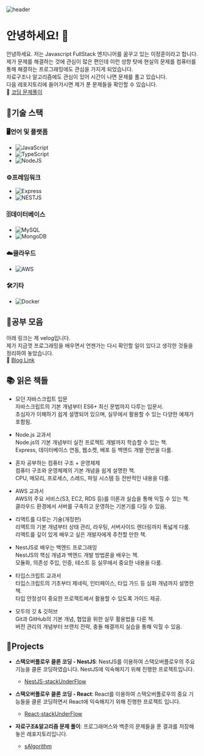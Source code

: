 ![header](https://capsule-render.vercel.app/api?type=venom&color=timeAuto&height=300&section=header&text=이정훈&fontSize=90)


# 안녕하세요! 👋
안녕하세요. 저는 Javascript FullStack 엔지니어를 꿈꾸고 있는 이정훈이라고 합니다.<br>
제가 문제를 해결하는 것에 관심이 많은 편인데 이런 성향 탓에 현실의 문제를 컴퓨터를 통해 해결하는 프로그래밍에도 관심을 가지게 되었습니다.<br>
자료구조나 알고리즘에도 관심이 있어 시간이 나면 문제를 풀고 있습니다.<br>
다음 레포지토리에 들어가시면 제가 푼 문제들을 확인할 수 있습니다.<br>
🔗 [코딩 문제풀이](https://github.com/wlals7565/sAlgorithm)


## 💪기술 스택
### 🖥️언어 및 플랫폼
- ![JavaScript](https://img.shields.io/badge/javascript-%23323330.svg?style=for-the-badge&logo=javascript&logoColor=%23F7DF1E)
- ![TypeScript](https://shields.io/badge/TypeScript-3178C6?logo=TypeScript&logoColor=FFF)
- ![NodeJS](https://img.shields.io/badge/node.js-6DA55F?style=for-the-badge&logo=node.js&logoColor=white)

### ⚙️프레임워크
- ![Express](https://img.shields.io/badge/Express-000000?style=for-the-badge&logo=Express&logoColor=white)
- ![NESTJS](https://img.shields.io/badge/nestjs-E0234E?style=for-the-badge&logo=nestjs&logoColor=white)

### 🗄️데이터베이스
- ![MySQL](https://img.shields.io/badge/mysql-%2300f.svg?style=for-the-badge&logo=mysql&logoColor=white)
- ![MongoDB](https://img.shields.io/badge/MongoDB-%234ea94b.svg?style=for-the-badge&logo=mongodb&logoColor=white)

### ☁️클라우드
- ![AWS](https://img.shields.io/badge/AWS-%23FF9900.svg?style=for-the-badge&logo=amazon-aws&logoColor=white)

### 🛠기타
- ![Docker](https://img.shields.io/badge/docker-2496ED?style=for-the-badge&logo=docker&logoColor=white)

## 📰공부 모음
아래 링크는 제 velog입니다.<br>
제가 지금껏 프로그래밍을 배우면서 언젠가는 다시 확인할 일이 있다고 생각한 것들을 정리하여 놓았습니다.<br>
🔗 [Blog Link](https://velog.io/@wjdgns7565/posts)

## 📚 읽은 책들
- 모던 자바스크립트 입문  
자바스크립트의 기본 개념부터 ES6+ 최신 문법까지 다루는 입문서.  
초심자가 이해하기 쉽게 설명되어 있으며, 실무에서 활용할 수 있는 다양한 예제가 포함됨.  

- Node.js 교과서  
Node.js의 기본 개념부터 실전 프로젝트 개발까지 학습할 수 있는 책.  
Express, 데이터베이스 연동, 웹소켓, 배포 등 백엔드 개발 전반을 다룸.  

- 혼자 공부하는 컴퓨터 구조 + 운영체제  
컴퓨터 구조와 운영체제의 기본 개념을 쉽게 설명한 책.  
CPU, 메모리, 프로세스, 스레드, 파일 시스템 등 전반적인 내용을 다룸.  

- AWS 교과서  
AWS의 주요 서비스(S3, EC2, RDS 등)를 이론과 실습을 통해 익힐 수 있는 책.  
클라우드 환경에서 서버를 구축하고 운영하는 기본기를 다질 수 있음.  

- 리액트를 다루는 기술(개정판)  
리액트의 기본 개념부터 상태 관리, 라우팅, 서버사이드 렌더링까지 폭넓게 다룸.  
리액트를 깊이 있게 배우고 싶은 개발자에게 추천할 만한 책.  

- NestJS로 배우는 백엔드 프로그래밍  
NestJS의 핵심 개념과 백엔드 개발 방법론을 배우는 책.  
모듈화, 의존성 주입, 인증, 테스트 등 실무에서 중요한 내용을 다룸.  

- 타입스크립트 교과서  
타입스크립트의 기초부터 제네릭, 인터페이스, 타입 가드 등 심화 개념까지 설명한 책.  
타입 안정성이 중요한 프로젝트에서 활용할 수 있도록 가이드 제공.  

- 모두의 깃 & 깃허브  
Git과 GitHub의 기본 개념, 협업을 위한 실무 활용법을 다룬 책.  
버전 관리의 개념부터 브랜치 전략, 충돌 해결까지 실습을 통해 익힐 수 있음.  

## 🎯Projects
- **스택오버플로우 클론 코딩 - NestJS**: NestJS를 이용하여 스택오버플로우의 주요 기능을 클론 코딩하였습니다. NestJS에 익숙해지기 위해 진행한 프로젝트입니다.
  - [NestJS-stackUnderFlow](https://github.com/wlals7565/NestJS-stackUnderFlow)
    
- **스택오버플로우 클론 코딩 - React**: React를 이용하여 스택오버플로우의 중요 기능들을 클론 코딩하면서 React에 익숙해지기 위해 진행한 프로젝트 입니다. 
  - [React-stackUnderFlow](https://github.com/wlals7565/React-stackUnderFlow)
    
- **자료구조&알고리즘 문제 풀이**: 프로그래머스와 백준의 문제들을 푼 결과를 저장해 놓은 레포지토리입니다.
  - [sAlgorithm](https://github.com/wlals7565/sAlgorithm)
